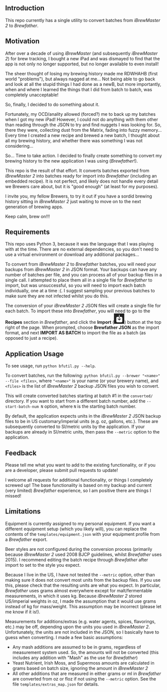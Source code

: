 ## Introduction
This repo currently has a single utility to convert batches from *iBrewMaster 2* to *Brewfather*.

## Motivation

After over a decade of using *iBrewMaster* (and subsequently *iBrewMaster 2*) for brew tracking, I bought a new iPad and was dismayed to find that the app is not only no longer supported, but no longer available to even install!  

The sheer thought of losing my brewing history made me RDWHAHB (first world "problems"), but always nagged at me...  Not being able to go back and look at all the stupid things I had done as a newB, but more importantly, when and where I learned the things that I did from batch to batch, was completely unacceptable!

So, finally, I decided to do something about it.  

Fortunately, my OCD/anality allowed (forced?) me to back up my batches when I got my new iPad!  However, I could not do anything with them other than reading through the JSON to try and find nuggets I was looking for.  So, there they were, collecting dust from the Matrix, fading into fuzzy memory...  Every time I created a new recipe and brewed a new batch, I thought about all my brewing history, and whether there was something I was not considering...

So... Time to take action.  I decided to finally create something to convert my brewing history to the new application I was using (*Brewfather*!).

This repo is the result of that effort.  It converts batches exported from *iBrewMaster 2* into batches ready for import into *Brewfather* (including an embedded recipe).  It is not perfect, and likely does not handle every detail we Brewers care about, but it is "good enough" (at least for my purposes).

I invite you, my fellow Brewers, to try it out if you have a sordid brewing history sitting in *iBrewMaster 2* just waiting to move on to the next generation of brewing apps.

Keep calm, brew on!!!

## Requirements
This repo uses Python 3, because it was the language that I was playing with at the time.  There are no external dependencies, so you don't need to use a virtual environment or download any additional packages...

To convert from *iBrewMaster 2* to *Brewfather* batches, you will need your backups from *iBrewMaster 2* in JSON format.  Your backups can have any number of batches per file, and you can process all of your backup files in a single call.  I attempted to place them all in a single file for *Brewfather* to import, but was unsuccessful, so you will need to import each batch individually, one at a time :(.  I suggest sampling your previous batches to make sure they are not infected whilst you do this.

The conversion of your *iBrewMaster 2* JSON files will create a single file for each batch.  To import these into *Brewfather*, you will need to go to the **Recipes** section in *Brewfather*, and click the **Import** (![Import](assets/import.png)) button at the top right of the page.  When prompted, choose **Brewfather JSON** as the import format, and next **IMPORT AS BATCH** to import the file as a batch (as opposed to just a recipe).

## Application Usage
To see usage, run `python bfutil.py --help`.

To convert batches, run the following: `python bfutil.py --brewer "<name>" --file <files>`, where `"<name>"` is your name (or your brewery name), and `<files>` is the list of *iBrewMaster 2* backup JSON files you wish to convert.

This will create converted batches starting at batch #1 in the `converted/` directory.  If you want to start from a different batch number, add the `--start-batch-num N` option, where `N` is the starting batch number.

By default, the application expects units in the *iBrewMaster 2* JSON backup files to be in US customary/imperial units (e.g. oz, gallons, etc.).  These are subsequently converted to SI/metric units by the application.  If your backups are already in SI/metric units, then pass the `--metric` option to the application.
## Feedback

Please tell me what you want to add to the existing functionality, or if you are a developer, please submit pull requests to update!

I welcome all requests for additional functionality, or things I completely screwed up!  The base functionality is based on my backup and current (very limited) *Brewfather* experience, so I am positive there are things I missed!

## Limitations
Equipment is currently assigned to my personal equipment.  If you want a different equipment setup (which you likely will), you can replace the contents of the `templates/equipment.json` with your equipment profile from a *Brewfather* export.

Beer styles are not configured during the conversion process (primarily because *iBrewMaster 2* used 2008 BJCP guidelines, whilst *Brewfather* uses 2015).  I recommend editing the batch recipe through *Brewfather* after import to set to the style you expect.

Because I live in the US, I have not tested the `--metric` option, other than making sure it does not convert most units from the backup files.  If you use this, please check that the resulting units are what you expect.  In particular, *Brewfather* uses grams almost everywhere except for malt/fermentable measurements, in which it uses kg.  Because *iBrewMaster 2* stored US/imperial weights in oz, I made the assumption that it would use grams instead of kg for mass/weight.  This assumption may be incorrect (please let me know if it is!).

Measurements for additions/extras (e.g. water agents, spices, flavorings, etc.) may be off, depending upon the units you used in *iBrewMaster 2*.  Unfortunately, the units are not included in the JSON, so I basically have to guess when converting.  I made a few basic assumptions:
 - Any mash additions are assumed to be in grams, regardless of measurement system used.  So, the amounts will not be converted (this includes any addition with "Mash" as the use for *Brewfather*)
 - Yeast Nutrient, Irish Moss, and Supermoss amounts are calculated in grams based on batch size, ignoring the amount in *iBrewMaster 2*
 - All other additions that are measured in either grams or ml in *Brewfather* are converted from oz or floz if not using the `--metric` option.  See the file `templates/extras_map.json` for details. 